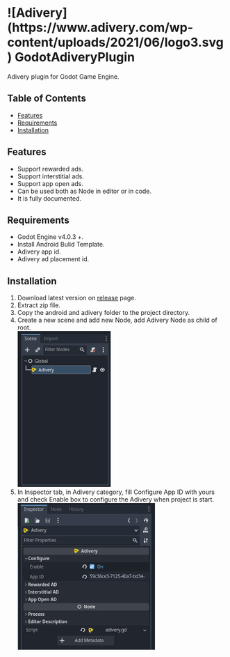 <h1> ![Adivery](https://www.adivery.com/wp-content/uploads/2021/06/logo3.svg) GodotAdiveryPlugin </h1>
 Adivery plugin for Godot Game Engine.

## Table of Contents
   - [Features](#features)
   - [Requirements](#requirements)
   - [Installation](#installation)

## Features
   - Support rewarded ads.
   - Support interstitial ads.
   - Support app open ads.
   - Can be used both as Node in editor or in code.
   - It is fully documented.

## Requirements
   - Godot Engine v4.0.3 +.
   - Install Android Bulid Template.
   - Adivery app id.
   - Adivery ad placement id.

## Installation
   1. Download latest version on [release](https://github.com/DexterFstone/GodotAdiveryPlugin/releases/tag/v1.0.0) page.
   2. Extract zip file.
   3. Copy the android and adivery folder to the project directory.
   4. Create a new scene and add new Node, add Adivery Node as child of root. <br> ![Add Adivery](images/image%2001.jpg)
   5. In Inspector tab, in Adivery category, fill Configure App ID with yours and check Enable box to configure the Adivery when project is start. <br> ![add configure](images/image%2002.jpg)
   